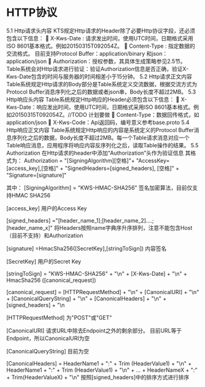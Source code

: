 # HTTP协议
5.1	Http请求头内容
KTS规定Http请求的Header除了必要Http协议字段，还必须包含以下信息：
	X-Kws-Date : 请求发出时间，使用UTC时间，日期格式采用ISO 8601基本格式。例如20150315T092054Z。
	Content-Type : 指定数据的交流格式。
目前支持Protocol Buffer：application/binary 和json： application/json
	Authorization：授权参数，其具体生成策略参见2.5节。Table系统会对Http请求进行验证：验证Authorization信息是否正确，验证X-Kws-Date包含的时间与服务器的时间相差小于15分钟。
5.2	Http请求正文内容
Table系统规定Http请求的Body部分是Table系统定义交流数据，根据交流方式为Protocol Buffer消息序列化之后的数据或者json串，Body长度不超过2MB。
5.3	Http响应头内容
Table系统规定Http响应的Header必须包含以下信息：
	X-Kws-Date：响应发出时间，使用UTC时间，日期格式采用ISO 8601基本格式。例如20150315T092054Z。//TODO 计划要做
	Content-Type：数据回传格式，如 application/json
	X-Kws-Code：Api返回码，编号意义参考base.proto
5.4	Http响应正文内容
Table系统规定Http响应的内容是系统定义的Protocol Buffer消息序列化之后的数据，Body长度不超过2MB。每一个Table请求消息对应一个Table响应消息，应用程序将响应内容反序列化之后，读取Table操作的结果。
5.5	Authorization
在Http请求的header中添加“Authorization”头作为验证信息
其格式为：
Authorization =
"[SigningAlgorithm][空格]"+ 
"AccessKey=[access_key],[空格]" +
"SignedHeaders=[signed_headers], [空格]" +
"Signature=[signature]"

其中：
[SigningAlgorithm]
= "KWS-HMAC-SHA256"
签名加密算法，目前仅支持HMAC SHA256

[access_key]
用户的Access Key

[signed_headers]
="[header_name_1];[header_name_2]....;[header_name_x]"
将Headers按照name字典序升序排列，注意不能包含Host（目前不支持）和Authorization

[signature]
=HmacSha256([SecretKey],[stringToSign])
内容签名

[SecretKey]
用户的Secret Key

[stringToSign]
= "KWS-HMAC-SHA256" + "\n" +
[X-Kws-Date] + "\n" +
HmacSha256 ([canonical_request])

[canonical_request]
= [HTTPRequestMethod] + "\n" +
[CanonicalURI] + "\n" +
[CanonicalQueryString] + "\n" +
[CanonicalHeaders] + "\n" +
[signed_headers] + "\n

[HTTPRequestMethod]
	为"POST"或"GET"

[CanonicalURI] 
请求URL中除去Endpoint之外的剩余部分。
目前URL等于Endpoint，所以CanonicalURI为空

[CanonicalQueryString]
目前为空

[CanonicalHeaders]
= HeaderName1 + ":" + Trim (HeaderValue1) + "\n" +
HeaderName1 + ":" + Trim (HeaderValue1) + "\n" + … +
HeaderNameX + ":" + Trim(HeaderValueX) + "\n"
按照[signed_headers]中的排序方式进行排序
